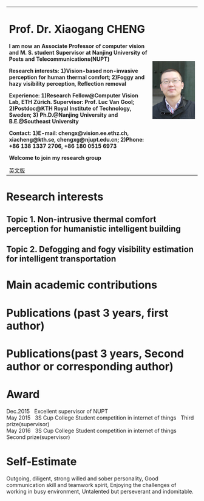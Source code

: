 
<table border="0">
  <tr>
    <td width="75%">
      <h1>Prof. Dr. Xiaogang CHENG</h1>
      <p><b>I am now an Associate Professor of computer vision and M. S. student Supervisor at Nanjing University of Posts and Telecommunications(NUPT)</b></p>
      <p><b>Research interests: 1)Vision-based non-invasive perception for human thermal comfort; 2)Foggy and hazy visibility perception, Reflection removal</b></p>
      <p><b>Experience: 1)Research Fellow@Computer Vision Lab, ETH Zürich. Supervisor: Prof. Luc Van Gool; 2)Postdoc@KTH Royal Institute of Technology, Sweden; 3) Ph.D.@Nanjing University and B.E.@Southeast University</b></p>
      <p><b>Contact: 1)E-mail: chengx@vision.ee.ethz.ch, xiacheng@kth.se, chengxg@njupt.edu.cn; 2)Phone: +86 138 1337 2706, +86 180 0515 6973</b></p>
      <p><b>Welcome to join my research group</b></p>
      <a href="/index.html">英文版</a>
    </td>
    <td width="25%">
      <img src="/chengxg-portrait.jpg" width="100%">      
    </td>
  </tr>
</table>

# Research interests

## Topic 1. Non-intrusive thermal comfort perception for humanistic intelligent building
  
## Topic 2. Defogging and fogy visibility estimation for intelligent transportation

# Main academic contributions


# Publications (past 3 years, first author)

# Publications(past 3 years, Second author or corresponding author)

# Award
  Dec.2015    &nbsp; Excellent supervisor of NUPT <br/>
  May	2015    &nbsp; 3S Cup College Student competition in internet of things   &nbsp;  Third prize(supervisor)   <br/>
  May	2016    &nbsp; 3S Cup College Student competition in internet of things   &nbsp;  Second prize(supervisor)  <br/>
  
# Self-Estimate
Outgoing, diligent, strong willed and sober personality, Good communication skill and teamwork spirit, Enjoying the challenges of working in busy environment, Untalented but perseverant and indomitable.
